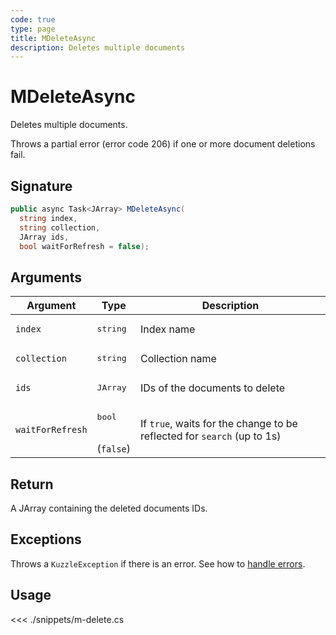 ```yaml
---
code: true
type: page
title: MDeleteAsync
description: Deletes multiple documents
---
```


# MDeleteAsync

Deletes multiple documents.

Throws a partial error (error code 206) if one or more document deletions fail.

## Signature

```csharp
public async Task<JArray> MDeleteAsync(
  string index, 
  string collection, 
  JArray ids, 
  bool waitForRefresh = false);

```

## Arguments

| Argument     | Type                                      | Description                    |
| ------------ | ----------------------------------------- | ------------------------------ |
| `index`      | <pre>string</pre>             | Index name                     |
| `collection` | <pre>string</pre>             | Collection name                |
| `ids`        | <pre>JArray</pre> | IDs of the documents to delete |
| `waitForRefresh`   | <pre>bool</pre><br/>(`false`)       | If `true`, waits for the change to be reflected for `search` (up to 1s)           |

## Return

A JArray containing the deleted documents IDs.

## Exceptions

Throws a `KuzzleException` if there is an error. See how to [handle errors](/sdk/csharp/1/essentials/error-handling).

## Usage

<<< ./snippets/m-delete.cs
